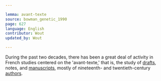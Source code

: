 ```yaml
---

lemma: avant-texte
source: bowman_genetic_1990
page: 627
language: English
contributor: Wout
updated_by: Wout

---
```


During the past two decades, there has been a great deal of activity in French studies centered on the 'avant-texte,' that is, the study of [drafts](draft.html), notes, and [manuscripts](manuscript.html), mostly of nineteenth- and twentieth-century [authors](author.html).
